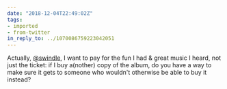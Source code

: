 ```yaml
---
date: "2018-12-04T22:49:02Z"
tags:
- imported
- from-twitter
in_reply_to: ../1070086759223042051
---
```

Actually, [@swindle](https://twitter.com/swindle), I want to pay for the fun I had &amp; great music I heard, not just the ticket: if I buy a\(nother\) copy of the album, do you have a way to make sure it gets to someone who wouldn't otherwise be able to buy it instead?
